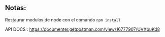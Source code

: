 ## Notas:

Restaurar modulos de node con el comando `npm install`

API DOCS : https://documenter.getpostman.com/view/16777907/UVXbuKd8
